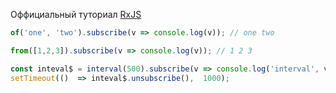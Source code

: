 Оффициальный туториал  [RxJS]([http://reactivex.io/rxjs/manual/tutorial.html](http://reactivex.io/rxjs/manual/tutorial.html))



```ts
of('one', 'two').subscribe(v => console.log(v)); // one two

from([1,2,3]).subscribe(v => console.log(v)); // 1 2 3

const inteval$ = interval(500).subscribe(v => console.log('interval', v));  // 0,1
setTimeout(()  => inteval$.unsubscribe(),  1000);
```

<!--stackedit_data:
eyJoaXN0b3J5IjpbMzc5MzQ1MTY3LC04MTMzNTgzNiwtMTU0Mz
EyNTY0NywxMDY4ODY1NDgzLDczMDk5ODExNl19
-->